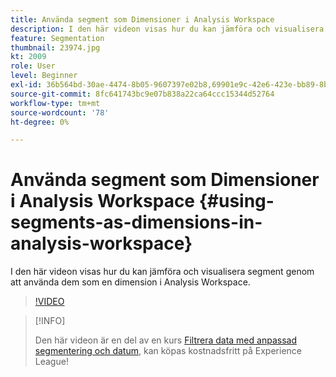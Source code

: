 ```yaml
---
title: Använda segment som Dimensioner i Analysis Workspace
description: I den här videon visas hur du kan jämföra och visualisera segment genom att använda dem som en dimension i Analysis Workspace.
feature: Segmentation
thumbnail: 23974.jpg
kt: 2009
role: User
level: Beginner
exl-id: 36b564bd-30ae-4474-8b05-9607397e02b8,69901e9c-42e6-423e-bb89-8b8b0763bac7
source-git-commit: 8fc641743bc9e07b838a22ca64ccc15344d52764
workflow-type: tm+mt
source-wordcount: '78'
ht-degree: 0%

---
```


# Använda segment som Dimensioner i Analysis Workspace {#using-segments-as-dimensions-in-analysis-workspace}

I den här videon visas hur du kan jämföra och visualisera segment genom att använda dem som en dimension i Analysis Workspace.

>[!VIDEO](https://video.tv.adobe.com/v/23974/?quality=12&learn=on)

>[!INFO]
>
> Den här videon är en del av en kurs [Filtrera data med anpassad segmentering och datum](https://experienceleague.adobe.com/?recommended=Analytics-U-1-2021.1.filterdata), kan köpas kostnadsfritt på Experience League!
